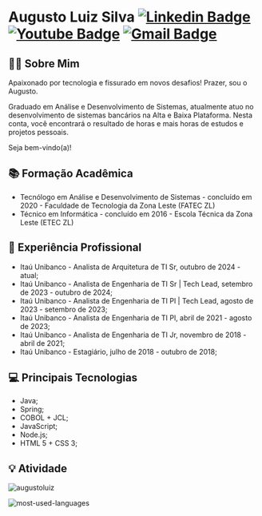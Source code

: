 # Augusto Luiz Silva [![Linkedin Badge](https://img.shields.io/badge/LinkedIn-0077B5?style=for-the-badge&logo=linkedin&logoColor=white)](https://www.linkedin.com/in/augusto-luiz-silva-0a22a751/)  [![Youtube Badge](https://img.shields.io/badge/YouTube-FF0000?style=for-the-badge&logo=youtube&logoColor=white)](https://www.youtube.com/channel/UCekCgsNve7j9Qu6HCvQlDVw) [![Gmail Badge](https://img.shields.io/badge/Gmail-D14836?style=for-the-badge&logo=gmail&logoColor=white)](mailto:augusto.ls.12.08@gmail.com)


## 🙋‍♂️ **Sobre Mim**

Apaixonado por tecnologia e fissurado em novos desafios! Prazer, sou o Augusto. 

Graduado em Análise e Desenvolvimento de Sistemas, atualmente atuo no desenvolvimento de sistemas bancários na Alta e Baixa Plataforma. Nesta conta, você encontrará o resultado de horas e mais horas de estudos e projetos pessoais. 

Seja bem-vindo(a)!

## 📚 **Formação Acadêmica**
 - Tecnólogo em Análise e Desenvolvimento de Sistemas - concluído em 2020 - Faculdade de Tecnologia da Zona Leste (FATEC ZL)
 - Técnico em Informática - concluído em 2016 - Escola Técnica da Zona Leste (ETEC ZL)
 
## 💼 **Experiência Profissional**
- Itaú Unibanco - Analista de Arquitetura de TI Sr, outubro de 2024 - atual;
- Itaú Unibanco - Analista de Engenharia de TI Sr | Tech Lead, setembro de 2023 - outubro de 2024;
- Itaú Unibanco - Analista de Engenharia de TI Pl | Tech Lead, agosto de 2023 - setembro de 2023;
- Itaú Unibanco - Analista de Engenharia de TI Pl, abril de 2021 - agosto de 2023;
- Itaú Unibanco - Analista de Engenharia de TI Jr, novembro de 2018 - abril de 2021;
- Itaú Unibanco - Estagiário, julho de 2018 - outubro de 2018;

## 💻 **Principais Tecnologias**

 - Java;
 - Spring;
 - COBOL + JCL;
 - JavaScript;
 - Node.js;
 - HTML 5 + CSS 3;

## 💡 Atividade

![augustoluiz](https://github-readme-stats.vercel.app/api?username=augustoluiz&theme=dark&show_icons=true&count_private=true)

![most-used-languages](https://github-readme-stats.vercel.app/api/top-langs/?username=augustoluiz&layout=compact&theme=dark)
